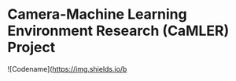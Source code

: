 # Camera-Machine Learning Environment Research (CaMLER) Project
![Codename](https://img.shields.io/b